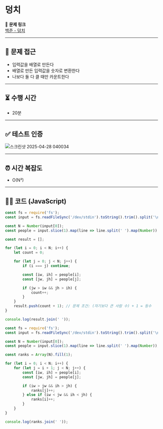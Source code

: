 # 덩치

📌 **문제 링크**  
[백준 - 덩치](https://www.acmicpc.net/problem/7568)

---

## 📍 문제 접근  
- 입력값을 배열로 만든다
- 배열로 만든 입력값을 숫자로 변환한다
- 나보다 둘 다 클 때만 카운트한다

---

## ⏳ 수행 시간  
- 20분

---

## ✅ 테스트 인증  
  ![스크린샷 2025-04-28 040034](https://github.com/user-attachments/assets/eb23e71e-fa70-4ca0-8dde-a38882bb182c)

---

## ⏰ 시간 복잡도  
- O(N²)

---

## 🧑‍💻 코드 (JavaScript)

```javascript
const fs = require('fs');
const input = fs.readFileSync('/dev/stdin').toString().trim().split('\n');

const N = Number(input[0]);
const people = input.slice(1).map(line => line.split(' ').map(Number))

const result = [];

for (let i = 0; i < N; i++) {
    let count = 0; 

    for (let j = 0; j < N; j++) {
        if (i === j) continue; 

        const [iw, ih] = people[i];
        const [jw, jh] = people[j]; 

        if (jw > iw && jh > ih) {
            count++;
        }
    }
    result.push(count + 1); // 문제 조건: (자기보다 큰 사람 수) + 1 = 등수
}

console.log(result.join(' '));
```
```javascript
const fs = require('fs');
const input = fs.readFileSync('/dev/stdin').toString().trim().split('\n');

const N = Number(input[0]);
const people = input.slice(1).map(line => line.split(' ').map(Number));

const ranks = Array(N).fill(1); 

for (let i = 0; i < N; i++) {
    for (let j = i + 1; j < N; j++) {
        const [iw, ih] = people[i];
        const [jw, jh] = people[j];

        if (iw > jw && ih > jh) {
            ranks[j]++;
        } else if (iw < jw && ih < jh) {
            ranks[i]++;
        }
    }
}

console.log(ranks.join(' '));
```
